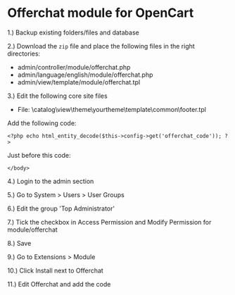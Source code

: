Offerchat module for OpenCart
=============================

1.) Backup existing folders/files and database

2.) Download the `zip` file and place the following files in the right directories:

* admin/controller/module/offerchat.php
* admin/language/english/module/offerchat.php
* admin/view/template/module/offerchat.tpl

3.) Edit the following core site files

* File: \catalog\view\theme\yourtheme\template\common\footer.tpl

Add the following code:

`<?php echo html_entity_decode($this->config->get('offerchat_code')); ?>`

Just before this code:

`</body>`

4.) Login to the admin section

5.) Go to System > Users > User Groups

6.) Edit the group 'Top Administrator'

7.) Tick the checkbox in Access Permission and Modify Permission for module/offerchat

8.) Save

9.) Go to Extensions > Module

10.) Click Install next to Offerchat

11.) Edit Offerchat and add the code

